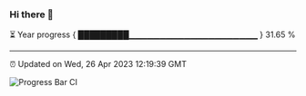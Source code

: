 ### Hi there 👋

⏳ Year progress { █████████▁▁▁▁▁▁▁▁▁▁▁▁▁▁▁▁▁▁▁▁▁ } 31.65 %

---

⏰ Updated on Wed, 26 Apr 2023 12:19:39 GMT

![Progress Bar CI](https://github.com/liununu/liununu/workflows/Progress%20Bar%20CI/badge.svg)
